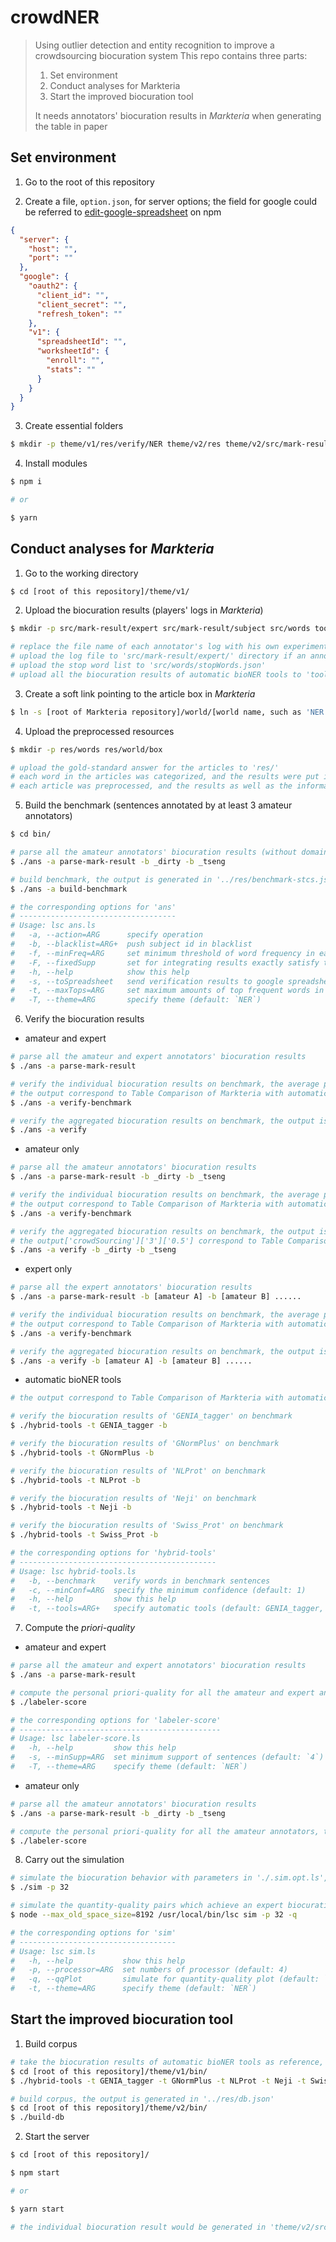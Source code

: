 # crowdNER

> Using outlier detection and entity recognition to improve a crowdsourcing biocuration system
> This repo contains three parts:
> 1. Set environment
> 2. Conduct analyses for Markteria
> 3. Start the improved biocuration tool
>
> It needs annotators' biocuration results in _Markteria_ when generating the table in paper

## Set environment

1. Go to the root of this repository

2. Create a file, `option.json`, for server options; the field for google could be referred to [edit-google-spreadsheet](https://www.npmjs.com/package/edit-google-spreadsheet) on npm

```json
{
  "server": {
    "host": "",
    "port": ""
  },
  "google": {
    "oauth2": {
      "client_id": "",
      "client_secret": "",
      "refresh_token": ""
    },
    "v1": {
      "spreadsheetId": "",
      "worksheetId": {
        "enroll": "",
        "stats": ""
      }
    }
  }
}
```

3. Create essential folders

```bash
$ mkdir -p theme/v1/res/verify/NER theme/v2/res theme/v2/src/mark-result
```

4. Install modules

```bash
$ npm i

# or

$ yarn
```

## Conduct analyses for _Markteria_

1. Go to the working directory

```bash
$ cd [root of this repository]/theme/v1/
```

2. Upload the biocuration results (players' logs in _Markteria_)

```bash
$ mkdir -p src/mark-result/expert src/mark-result/subject src/words tools

# replace the file name of each annotator's log with his own experiment ID (such as '_dirty')
# upload the log file to 'src/mark-result/expert/' directory if an annotator is expert; otherwise, to 'src/mark-result/subject/' directory
# upload the stop word list to 'src/words/stopWords.json'
# upload all the biocuration results of automatic bioNER tools to 'tools/[bioNER tool name]/predict.mia.json'
```

3. Create a soft link pointing to the article box in _Markteria_

```bash
$ ln -s [root of Markteria repository]/world/[world name, such as 'NER' or 'PPI']/res/box/ src/
```

4. Upload the preprocessed resources

```bash
$ mkdir -p res/words res/world/box

# upload the gold-standard answer for the articles to 'res/'
# each word in the articles was categorized, and the results were put into 'res/words/'
# each article was preprocessed, and the results as well as the information of annototors were put into 'res/world/'
```

5. Build the benchmark (sentences annotated by at least 3 amateur annotators)

```bash
$ cd bin/

# parse all the amateur annotators' biocuration results (without domain expert), the output is generated in '../res/mark-result.json'
$ ./ans -a parse-mark-result -b _dirty -b _tseng

# build benchmark, the output is generated in '../res/benchmark-stcs.json'
$ ./ans -a build-benchmark

# the corresponding options for 'ans'
# -----------------------------------
# Usage: lsc ans.ls
#   -a, --action=ARG      specify operation
#   -b, --blacklist=ARG+  push subject id in blacklist
#   -f, --minFreq=ARG     set minimum threshold of word frequency in each article to be extracted
#   -F, --fixedSupp       set for integrating results exactly satisfy the required support (default: more than minimum support)
#   -h, --help            show this help
#   -s, --toSpreadsheet   send verification results to google spreadsheet (default: `false`)
#   -t, --maxTops=ARG     set maximum amounts of top frequent words in each article to be extracted
#   -T, --theme=ARG       specify theme (default: `NER`)
```

6. Verify the biocuration results

- amateur and expert

```bash
# parse all the amateur and expert annotators' biocuration results
$ ./ans -a parse-mark-result

# verify the individual biocuration results on benchmark, the average performance would be shown on the command line
# the output correspond to Table Comparison of Markteria with automatic NER tools - Average of subjects with experts in the paper
$ ./ans -a verify-benchmark

# verify the aggregated biocuration results on benchmark, the output is generated in '../res/verify/NER/verification.json'
$ ./ans -a verify
```

- amateur only

```bash
# parse all the amateur annotators' biocuration results
$ ./ans -a parse-mark-result -b _dirty -b _tseng

# verify the individual biocuration results on benchmark, the average performance would be shown on the command line
# the output correspond to Table Comparison of Markteria with automatic NER tools - Average of subjects without experts in the paper
$ ./ans -a verify-benchmark

# verify the aggregated biocuration results on benchmark, the output is generated in '../res/verify/NER/verification.json'
# the output['crowdSourcing']['3']['0.5'] correspond to Table Comparison of Markteria with automatic NER tools - Markteria without experts in the paper
$ ./ans -a verify -b _dirty -b _tseng
```

- expert only

```bash
# parse all the expert annotators' biocuration results
$ ./ans -a parse-mark-result -b [amateur A] -b [amateur B] ......

# verify the individual biocuration results on benchmark, the average performance would be shown on the command line
# the output correspond to Table Comparison of Markteria with automatic NER tools - Average of experts only in the paper
$ ./ans -a verify-benchmark

# verify the aggregated biocuration results on benchmark, the output is generated in '../res/verify/NER/verification.json'
$ ./ans -a verify -b [amateur A] -b [amateur B] ......
```

- automatic bioNER tools

```bash
# the output correspond to Table Comparison of Markteria with automatic NER tools - Automatic tools

# verify the biocuration results of 'GENIA_tagger' on benchmark
$ ./hybrid-tools -t GENIA_tagger -b

# verify the biocuration results of 'GNormPlus' on benchmark
$ ./hybrid-tools -t GNormPlus -b

# verify the biocuration results of 'NLProt' on benchmark
$ ./hybrid-tools -t NLProt -b

# verify the biocuration results of 'Neji' on benchmark
$ ./hybrid-tools -t Neji -b

# verify the biocuration results of 'Swiss_Prot' on benchmark
$ ./hybrid-tools -t Swiss_Prot -b

# the corresponding options for 'hybrid-tools'
# --------------------------------------------
# Usage: lsc hybrid-tools.ls
#   -b, --benchmark    verify words in benchmark sentences
#   -c, --minConf=ARG  specify the minimum confidence (default: 1)
#   -h, --help         show this help
#   -t, --tools=ARG+   specify automatic tools (default: GENIA_tagger, GNormPlus, NLProt, Neji, Swiss_Prot)
```

7. Compute the _priori-quality_

- amateur and expert

```bash
# parse all the amateur and expert annotators' biocuration results
$ ./ans -a parse-mark-result

# compute the personal priori-quality for all the amateur and expert annotators, the output is generated in '../res/verify/NER/labeler-score.json'
$ ./labeler-score

# the corresponding options for 'labeler-score'
# ---------------------------------------------
# Usage: lsc labeler-score.ls
#   -h, --help         show this help
#   -s, --minSupp=ARG  set minimum support of sentences (default: `4`)
#   -T, --theme=ARG    specify theme (default: `NER`)
```

- amateur only

```bash
# parse all the amateur annotators' biocuration results
$ ./ans -a parse-mark-result -b _dirty -b _tseng

# compute the personal priori-quality for all the amateur annotators, the output is generated in '../res/verify/NER/labeler-score.json'
$ ./labeler-score
```

8. Carry out the simulation

```bash
# simulate the biocuration behavior with parameters in './.sim.opt.ls', the output is generated in '../res/verify/NER/sim-verification.json'
$ ./sim -p 32

# simulate the quantity-quality pairs which achieve an expert biocuration level, the output is generated in '../res/verify/NER/quantity-quality.json'
$ node --max_old_space_size=8192 /usr/local/bin/lsc sim -p 32 -q

# the corresponding options for 'sim'
# -----------------------------------
# Usage: lsc sim.ls
#   -h, --help           show this help
#   -p, --processor=ARG  set numbers of processor (default: 4)
#   -q, --qqPlot         simulate for quantity-quality plot (default: `false`)
#   -t, --theme=ARG      specify theme (default: `NER`)
```

## Start the improved biocuration tool

1. Build corpus

```bash
# take the biocuration results of automatic bioNER tools as reference, the output is generated in '../res/verify/NER/hybrid-tools-rlt.json'
$ cd [root of this repository]/theme/v1/bin/
$ ./hybrid-tools -t GENIA_tagger -t GNormPlus -t NLProt -t Neji -t Swiss_Prot

# build corpus, the output is generated in '../res/db.json'
$ cd [root of this repository]/theme/v2/bin/
$ ./build-db
```

2. Start the server

```bash
$ cd [root of this repository]/

$ npm start

# or

$ yarn start

# the individual biocuration result would be generated in 'theme/v2/src/mark-result/'
```
